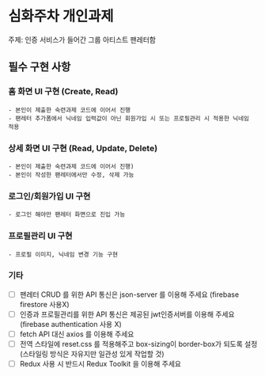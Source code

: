 # 심화주차 개인과제

주제: 인증 서비스가 들어간 그룹 아티스트 팬레터함

## 필수 구현 사항

### 홈 화면 UI 구현 (Create, Read)
    - 본인이 제출한 숙련과제 코드에 이어서 진행
    - 팬레터 추가폼에서 닉네임 입력값이 아닌 회원가입 시 또는 프로필관리 시 적용한 닉네임 적용
### 상세 화면 UI 구현 (Read, Update, Delete)
    - 본인이 제출한 숙련과제 코드에 이어서 진행)
    - 본인이 작성한 팬레터에서만 수정, 삭제 가능
### 로그인/회원가입 UI 구현
    - 로그인 해야만 팬레터 화면으로 진입 가능
### 프로필관리 UI 구현
    - 프로필 이미지, 닉네임 변경 기능 구현
### 기타
- [ ]  팬레터 CRUD 를 위한 API 통신은 json-server 를 이용해 주세요 (firebase firestore 사용X)
- [ ]  인증과 프로필관리를 위한 API 통신은 제공된 jwt인증서버를 이용해 주세요 (firebase authentication 사용 X)
- [ ]  fetch API 대신 axios 를 이용해 주세요
- [ ]  전역 스타일에 reset.css 를 적용해주고 box-sizing이 border-box가 되도록 설정 (스타일링 방식은 자유지만 일관성 있게 작업할 것)
- [ ]  Redux 사용 시 반드시 Redux Toolkit 을 이용해 주세요
